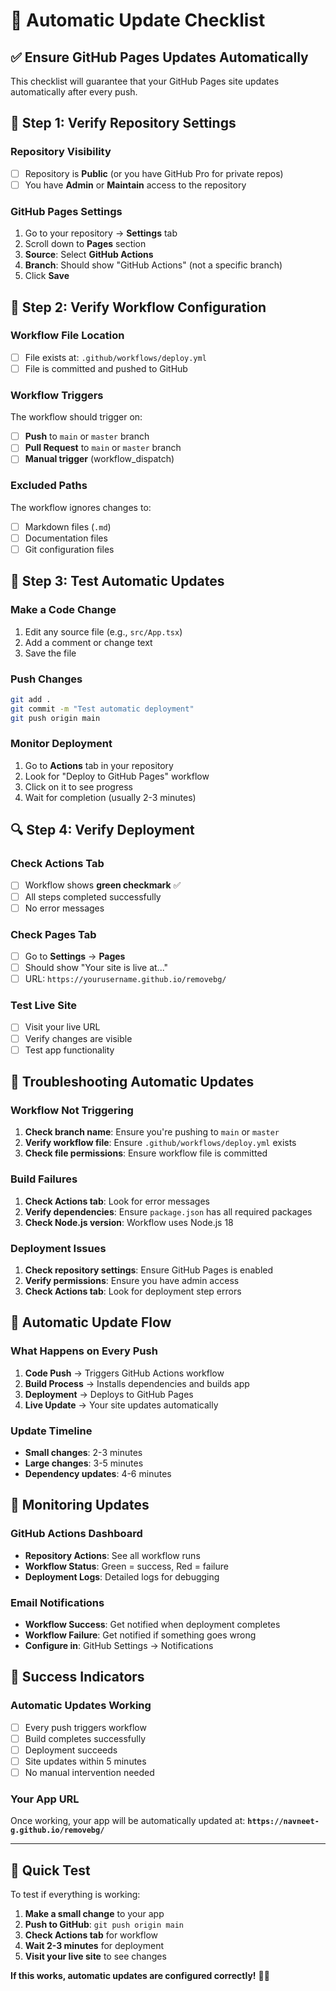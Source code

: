 # 🔄 Automatic Update Checklist

## ✅ **Ensure GitHub Pages Updates Automatically**

This checklist will guarantee that your GitHub Pages site updates automatically after every push.

## 🎯 **Step 1: Verify Repository Settings**

### **Repository Visibility**
- [ ] Repository is **Public** (or you have GitHub Pro for private repos)
- [ ] You have **Admin** or **Maintain** access to the repository

### **GitHub Pages Settings**
1. Go to your repository → **Settings** tab
2. Scroll down to **Pages** section
3. **Source**: Select **GitHub Actions**
4. **Branch**: Should show "GitHub Actions" (not a specific branch)
5. Click **Save**

## 🔧 **Step 2: Verify Workflow Configuration**

### **Workflow File Location**
- [ ] File exists at: `.github/workflows/deploy.yml`
- [ ] File is committed and pushed to GitHub

### **Workflow Triggers**
The workflow should trigger on:
- [ ] **Push** to `main` or `master` branch
- [ ] **Pull Request** to `main` or `master` branch
- [ ] **Manual trigger** (workflow_dispatch)

### **Excluded Paths**
The workflow ignores changes to:
- [ ] Markdown files (`.md`)
- [ ] Documentation files
- [ ] Git configuration files

## 🚀 **Step 3: Test Automatic Updates**

### **Make a Code Change**
1. Edit any source file (e.g., `src/App.tsx`)
2. Add a comment or change text
3. Save the file

### **Push Changes**
```bash
git add .
git commit -m "Test automatic deployment"
git push origin main
```

### **Monitor Deployment**
1. Go to **Actions** tab in your repository
2. Look for "Deploy to GitHub Pages" workflow
3. Click on it to see progress
4. Wait for completion (usually 2-3 minutes)

## 🔍 **Step 4: Verify Deployment**

### **Check Actions Tab**
- [ ] Workflow shows **green checkmark** ✅
- [ ] All steps completed successfully
- [ ] No error messages

### **Check Pages Tab**
- [ ] Go to **Settings** → **Pages**
- [ ] Should show "Your site is live at..."
- [ ] URL: `https://yourusername.github.io/removebg/`

### **Test Live Site**
- [ ] Visit your live URL
- [ ] Verify changes are visible
- [ ] Test app functionality

## 🚨 **Troubleshooting Automatic Updates**

### **Workflow Not Triggering**
1. **Check branch name**: Ensure you're pushing to `main` or `master`
2. **Verify workflow file**: Ensure `.github/workflows/deploy.yml` exists
3. **Check file permissions**: Ensure workflow file is committed

### **Build Failures**
1. **Check Actions tab**: Look for error messages
2. **Verify dependencies**: Ensure `package.json` has all required packages
3. **Check Node.js version**: Workflow uses Node.js 18

### **Deployment Issues**
1. **Check repository settings**: Ensure GitHub Pages is enabled
2. **Verify permissions**: Ensure you have admin access
3. **Check Actions tab**: Look for deployment step errors

## 🔄 **Automatic Update Flow**

### **What Happens on Every Push**
1. **Code Push** → Triggers GitHub Actions workflow
2. **Build Process** → Installs dependencies and builds app
3. **Deployment** → Deploys to GitHub Pages
4. **Live Update** → Your site updates automatically

### **Update Timeline**
- **Small changes**: 2-3 minutes
- **Large changes**: 3-5 minutes
- **Dependency updates**: 4-6 minutes

## 📱 **Monitoring Updates**

### **GitHub Actions Dashboard**
- **Repository Actions**: See all workflow runs
- **Workflow Status**: Green = success, Red = failure
- **Deployment Logs**: Detailed logs for debugging

### **Email Notifications**
- **Workflow Success**: Get notified when deployment completes
- **Workflow Failure**: Get notified if something goes wrong
- **Configure in**: GitHub Settings → Notifications

## 🎉 **Success Indicators**

### **Automatic Updates Working**
- [ ] Every push triggers workflow
- [ ] Build completes successfully
- [ ] Deployment succeeds
- [ ] Site updates within 5 minutes
- [ ] No manual intervention needed

### **Your App URL**
Once working, your app will be automatically updated at:
**`https://navneet-g.github.io/removebg/`**

---

## 🚀 **Quick Test**

To test if everything is working:

1. **Make a small change** to your app
2. **Push to GitHub**: `git push origin main`
3. **Check Actions tab** for workflow
4. **Wait 2-3 minutes** for deployment
5. **Visit your live site** to see changes

**If this works, automatic updates are configured correctly!** 🎯✨
